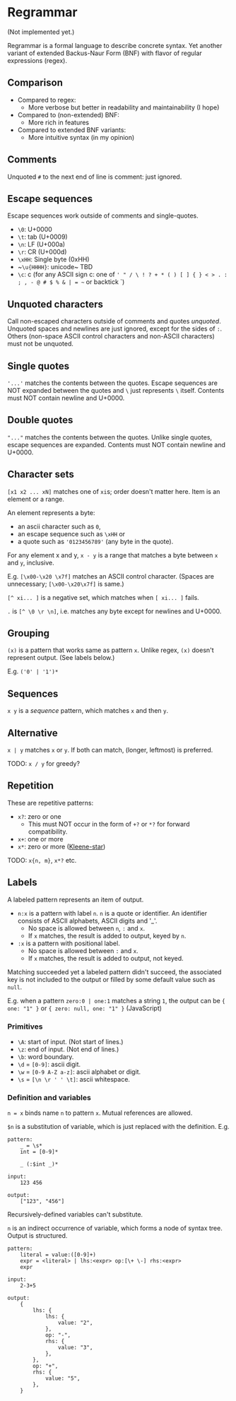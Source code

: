 # Regrammar

(Not implemented yet.)

Regrammar is a formal language to describe concrete syntax. Yet another variant of extended Backus-Naur Form (BNF) with flavor of regular expressions (regex).

## Comparison

- Compared to regex:
    - More verbose but better in readability and maintainability (I hope)
- Compared to (non-extended) BNF:
    - More rich in features
- Compared to extended BNF variants:
    - More intuitive syntax (in my opinion)

## Comments

Unquoted `#` to the next end of line is comment: just ignored.

## Escape sequences

Escape sequences work outside of comments and single-quotes.

- `\0`: U+0000
- `\t`: tab (U+0009)
- `\n`: LF (U+000a)
- `\r`: CR (U+000d)
- `\xHH`: Single byte (0xHH)
- ~`\u{HHHH}`: unicode~ TBD
- `\c`: c (for any ASCII sign c: one of `' " / \ ! ? + * ( ) [ ] { } < > . : ; , - @ # $ % & | = ~` or backtick \`)

## Unquoted characters

Call non-escaped characters outside of comments and quotes *unquoted*.
Unquoted spaces and newlines are just ignored, except for the sides of `:`.
Others (non-space ASCII control characters and non-ASCII characters) must not be unquoted.

## Single quotes

`'...'` matches the contents between the quotes.
Escape sequences are NOT expanded between the quotes and `\` just represents `\` itself.
Contents must NOT contain newline and U+0000.

## Double quotes

`"..."` matches the contents between the quotes.
Unlike single quotes, escape sequences are expanded.
Contents must NOT contain newline and U+0000.

## Character sets

`[x1 x2 ... xN]` matches one of `xi`s; order doesn't matter here. Item is an element or a range.

An element represents a byte:

- an ascii character such as `0`,
- an escape sequence such as `\xHH` or
- a quote such as `'0123456789'` (any byte in the quote).

For any element x and y, `x - y` is a range that matches a byte between `x` and `y`, inclusive.

E.g. `[\x00-\x20 \x7f]` matches an ASCII control character. (Spaces are unnecessary; `[\x00-\x20\x7f]` is same.)

`[^ xi... ]` is a negative set, which matches when `[ xi... ]` fails.

`.` is `[^ \0 \r \n]`, i.e. matches any byte except for newlines and U+0000.

## Grouping

`(x)` is a pattern that works same as pattern `x`. Unlike regex, `(x)` doesn't represent output. (See labels below.)

E.g. `('0' | '1')*`

## Sequences

`x y` is a *sequence* pattern, which matches `x` and then `y`.

## Alternative

`x | y` matches `x` or `y`. If both can match, (longer, leftmost) is preferred.

TODO: `x / y` for greedy?

## Repetition

These are repetitive patterns:

- `x?`: zero or one
    - This must NOT occur in the form of `+?` or `*?` for forward compatibility.
- `x+`: one or more
- `x*`: zero or more ([Kleene-star](https://en.wikipedia.org/wiki/Kleene_star))

TODO: `x{n, m}`, `x*?` etc.

## Labels

A labeled pattern represents an item of output.

- `n:x` is a pattern with label `n`. `n` is a quote or identifier. An identifier consists of ASCII alphabets, ASCII digits and '_'.
    - No space is allowed between `n`, `:` and `x`.
    - If `x` matches, the result is added to output, keyed by `n`.
- `:x` is a pattern with positional label.
    - No space is allowed between `:` and `x`.
    - If `x` matches, the result is added to output, not keyed.

Matching succeeded yet a labeled pattern didn't succeed, the associated key is not included to the output or filled by some default value such as `null`.

E.g. when a pattern `zero:0 | one:1` matches a string `1`, the output can be `{ one: "1" }` or `{ zero: null, one: "1" }` (JavaScript)

### Primitives

- `\A`: start of input. (Not start of lines.)
- `\z`: end of input. (Not end of lines.)
- `\b`: word boundary.
- `\d` = `[0-9]`: ascii digit.
- `\w` = `[0-9 A-Z a-z]`: ascii alphabet or digit.
- `\s` = `[\n \r ' ' \t]`: ascii whitespace.

### Definition and variables

`n = x` binds name `n` to pattern `x`. Mutual references are allowed.

`$n` is a substitution of variable, which is just replaced with the definition. E.g.

```
pattern:
    _ = \s*
    int = [0-9]*

    _ (:$int _)*

input:
    123 456

output:
    ["123", "456"]
```

Recursively-defined variables can't substitute.

`n` is an indirect occurrence of variable, which forms a node of syntax tree. Output is structured.

```
pattern:
    literal = value:([0-9]+)
    expr = <literal> | lhs:<expr> op:[\+ \-] rhs:<expr>
    expr

input:
    2-3+5

output:
    {
        lhs: {
            lhs: {
                value: "2",
            },
            op: "-",
            rhs: {
                value: "3",
            },
        },
        op: "+",
        rhs: {
            value: "5",
        },
    }
```
